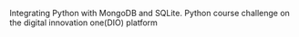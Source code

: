 Integrating Python with MongoDB and SQLite. Python course challenge on the digital innovation one(DIO) platform

